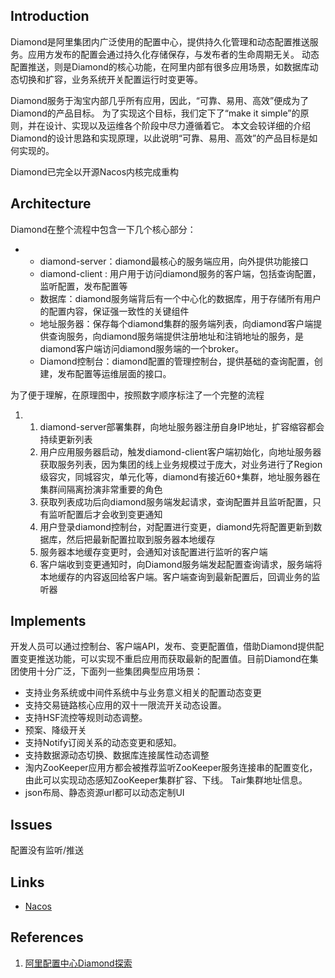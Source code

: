 ## Introduction

Diamond是阿里集团内广泛使用的配置中心，提供持久化管理和动态配置推送服务。应用方发布的配置会通过持久化存储保存，与发布者的生命周期无关。 动态配置推送，则是Diamond的核心功能，在阿里内部有很多应用场景，如数据库动态切换和扩容，业务系统开关配置运行时变更等。

Diamond服务于淘宝内部几乎所有应用，因此，“可靠、易用、高效”便成为了Diamond的产品目标。 为了实现这个目标，我们定下了“make it simple”的原则，并在设计、实现以及运维各个阶段中尽力遵循着它。 本文会较详细的介绍Diamond的设计思路和实现原理，以此说明“可靠、易用、高效”的产品目标是如何实现的。

Diamond已完全以开源Nacos内核完成重构



## Architecture





Diamond在整个流程中包含一下几个核心部分：

- - diamond-server：diamond最核心的服务端应用，向外提供功能接口
  - diamond-client : 用户用于访问diamond服务的客户端，包括查询配置，监听配置，发布配置等
  - 数据库：diamond服务端背后有一个中心化的数据库，用于存储所有用户的配置内容，保证强一致性的关键组件
  - 地址服务器：保存每个diamond集群的服务端列表，向diamond客户端提供查询服务，向diamond服务端提供注册地址和注销地址的服务，是diamond客户端访问diamond服务端的一个broker。
  - Diamond控制台：diamond配置的管理控制台，提供基础的查询配置，创建，发布配置等运维层面的接口。

为了便于理解，在原理图中，按照数字顺序标注了一个完整的流程

1. 1. diamond-server部署集群，向地址服务器注册自身IP地址，扩容缩容都会持续更新列表
   2. 用户应用服务器启动，触发diamond-client客户端初始化，向地址服务器获取服务列表，因为集团的线上业务规模过于庞大，对业务进行了Region级容灾，同城容灾，单元化等，diamond有接近60+集群，地址服务器在集群间隔离扮演非常重要的角色
   3. 获取列表成功后向diamond服务端发起请求，查询配置并且监听配置，只有监听配置后才会收到变更通知
   4. 用户登录diamond控制台，对配置进行变更，diamond先将配置更新到数据库，然后把最新配置拉取到服务器本地缓存
   5. 服务器本地缓存变更时，会通知对该配置进行监听的客户端
   6. 客户端收到变更通知时，向Diamond服务端发起配置查询请求，服务端将本地缓存的内容返回给客户端。客户端查询到最新配置后，回调业务的监听器



## Implements

开发人员可以通过控制台、客户端API，发布、变更配置值，借助Diamond提供配置变更推送功能，可以实现不重启应用而获取最新的配置值。目前Diamond在集团使用十分广泛，下面列一些集团典型应用场景：

- 支持业务系统或中间件系统中与业务意义相关的配置动态变更
- 支持交易链路核心应用的双十一限流开关动态设置。
- 支持HSF流控等规则动态调整。
- 预案、降级开关
- 支持Notify订阅关系的动态变更和感知。
- 支持数据源动态切换、数据库连接属性动态调整
- 淘内ZooKeeper应用方都会被推荐监听ZooKeeper服务连接串的配置变化，由此可以实现动态感知ZooKeeper集群扩容、下线。 Tair集群地址信息。
- json布局、静态资源url都可以动态定制UI



## Issues



配置没有监听/推送



## Links

- [Nacos](/docs/CS/Java/Spring_Cloud/nacos/Nacos.md)



## References

1. [阿里配置中心Diamond探索](https://developer.aliyun.com/article/912197)